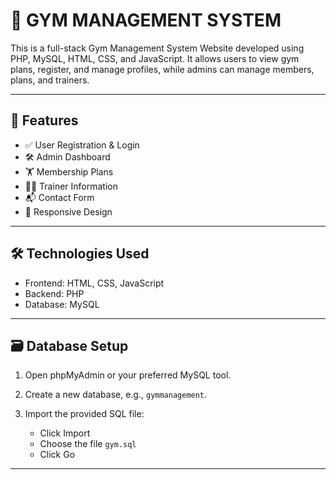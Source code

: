 # 💪 GYM MANAGEMENT SYSTEM

This is a full-stack Gym Management System Website developed using PHP, MySQL, HTML, CSS, and JavaScript.
It allows users to view gym plans, register, and manage profiles, while admins can manage members, plans, and trainers.

---

## 🚀 Features

* ✅ User Registration & Login
* 🛠️ Admin Dashboard
* 🏋️ Membership Plans
* 👨‍🏫 Trainer Information
* 📬 Contact Form
* 📱 Responsive Design

---

## 🛠️ Technologies Used

* Frontend: HTML, CSS, JavaScript
* Backend: PHP
* Database: MySQL

---

## 🗃️ Database Setup

1. Open phpMyAdmin or your preferred MySQL tool.
2. Create a new database, e.g., `gymmanagement`.
3. Import the provided SQL file:

   * Click Import
   * Choose the file `gym.sql`
   * Click Go

---

